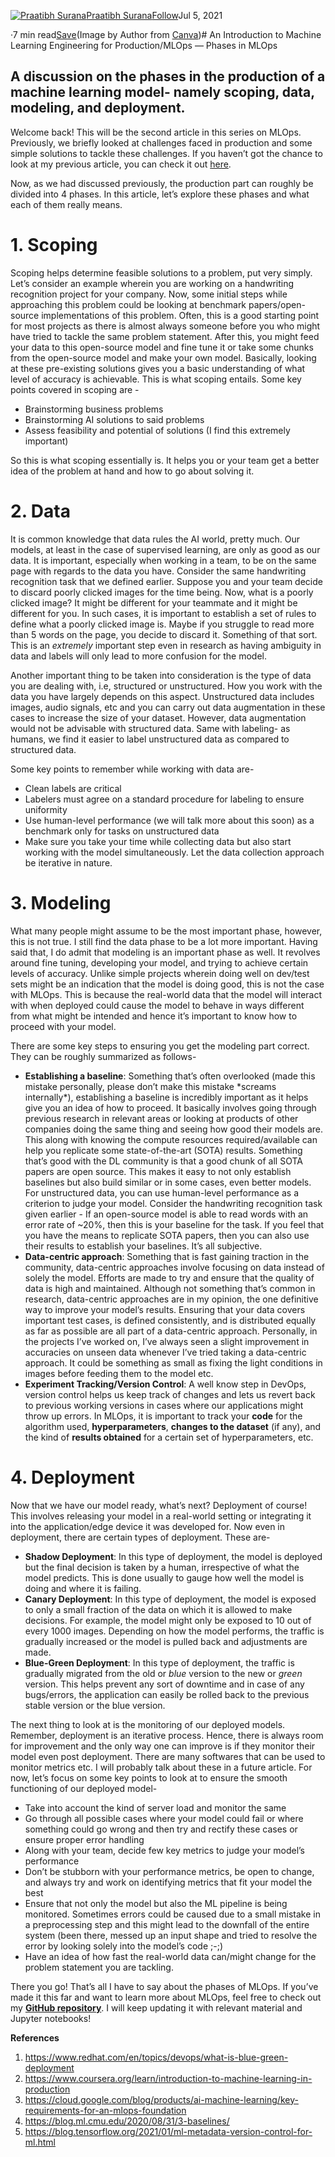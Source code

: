 [![Praatibh Surana](https://miro.medium.com/fit/c/96/96/1*I889HaYiJYfmhSIfeBRDWg.png)](https://praatibhsurana.medium.com/?source=post_page-----43fd22567366--------------------------------)[Praatibh Surana](https://praatibhsurana.medium.com/?source=post_page-----43fd22567366--------------------------------)[Follow](https://medium.com/m/signin?actionUrl=https%3A%2F%2Fmedium.com%2F_%2Fsubscribe%2Fuser%2Ff711d3de8cba&operation=register&redirect=https%3A%2F%2Ftowardsdatascience.com%2Fan-introduction-to-machine-learning-engineering-for-production-mlops-phases-in-mlops-43fd22567366&user=Praatibh+Surana&userId=f711d3de8cba&source=post_page-f711d3de8cba----43fd22567366---------------------follow_byline-----------)Jul 5, 2021

·7 min read[Save](https://medium.com/m/signin?actionUrl=https%3A%2F%2Fmedium.com%2F_%2Fbookmark%2Fp%2F43fd22567366&operation=register&redirect=https%3A%2F%2Ftowardsdatascience.com%2Fan-introduction-to-machine-learning-engineering-for-production-mlops-phases-in-mlops-43fd22567366&source=--------------------------bookmark_header-----------)![]()(Image by Author from [Canva](https://www.canva.com/))# An Introduction to Machine Learning Engineering for Production/MLOps — Phases in MLOps

## A discussion on the phases in the production of a machine learning model- namely scoping, data, modeling, and deployment.

Welcome back! This will be the second article in this series on MLOps. Previously, we briefly looked at challenges faced in production and some simple solutions to tackle these challenges. If you haven’t got the chance to look at my previous article, you can check it out [here](/an-introduction-to-machine-learning-engineering-for-production-part-1-2247bbca8a61).

Now, as we had discussed previously, the production part can roughly be divided into 4 phases. In this article, let’s explore these phases and what each of them really means.

# 1. Scoping

Scoping helps determine feasible solutions to a problem, put very simply. Let’s consider an example wherein you are working on a handwriting recognition project for your company. Now, some initial steps while approaching this problem could be looking at benchmark papers/open-source implementations of this problem. Often, this is a good starting point for most projects as there is almost always someone before you who might have tried to tackle the same problem statement. After this, you might feed your data to this open-source model and fine tune it or take some chunks from the open-source model and make your own model. Basically, looking at these pre-existing solutions gives you a basic understanding of what level of accuracy is achievable. This is what scoping entails. Some key points covered in scoping are -

* Brainstorming business problems
* Brainstorming AI solutions to said problems
* Assess feasibility and potential of solutions (I find this extremely important)

So this is what scoping essentially is. It helps you or your team get a better idea of the problem at hand and how to go about solving it.

# **2. Data**

It is common knowledge that data rules the AI world, pretty much. Our models, at least in the case of supervised learning, are only as good as our data. It is important, especially when working in a team, to be on the same page with regards to the data you have. Consider the same handwriting recognition task that we defined earlier. Suppose you and your team decide to discard poorly clicked images for the time being. Now, what is a poorly clicked image? It might be different for your teammate and it might be different for you. In such cases, it is important to establish a set of rules to define what a poorly clicked image is. Maybe if you struggle to read more than 5 words on the page, you decide to discard it. Something of that sort. This is an *extremely* important step even in research as having ambiguity in data and labels will only lead to more confusion for the model.

Another important thing to be taken into consideration is the type of data you are dealing with, i.e, structured or unstructured. How you work with the data you have largely depends on this aspect. Unstructured data includes images, audio signals, etc and you can carry out data augmentation in these cases to increase the size of your dataset. However, data augmentation would not be advisable with structured data. Same with labeling- as humans, we find it easier to label unstructured data as compared to structured data.

Some key points to remember while working with data are-

* Clean labels are critical
* Labelers must agree on a standard procedure for labeling to ensure uniformity
* Use human-level performance (we will talk more about this soon) as a benchmark only for tasks on unstructured data
* Make sure you take your time while collecting data but also start working with the model simultaneously. Let the data collection approach be iterative in nature.

# **3. Modeling**

What many people might assume to be the most important phase, however, this is not true. I still find the data phase to be a lot more important. Having said that, I do admit that modeling is an important phase as well. It revolves around fine tuning, developing your model, and trying to achieve certain levels of accuracy. Unlike simple projects wherein doing well on dev/test sets might be an indication that the model is doing good, this is not the case with MLOps. This is because the real-world data that the model will interact with when deployed could cause the model to behave in ways different from what might be intended and hence it’s important to know how to proceed with your model.

There are some key steps to ensuring you get the modeling part correct. They can be roughly summarized as follows-

* **Establishing a baseline**: Something that’s often overlooked (made this mistake personally, please don’t make this mistake \*screams internally\*), establishing a baseline is incredibly important as it helps give you an idea of how to proceed. It basically involves going through previous research in relevant areas or looking at products of other companies doing the same thing and seeing how good their models are. This along with knowing the compute resources required/available can help you replicate some state-of-the-art (SOTA) results. Something that’s good with the DL community is that a good chunk of all SOTA papers are open source. This makes it easy to not only establish baselines but also build similar or in some cases, even better models. For unstructured data, you can use human-level performance as a criterion to judge your model. Consider the handwriting recognition task given earlier - If an open-source model is able to read words with an error rate of ~20%, then this is your baseline for the task. If you feel that you have the means to replicate SOTA papers, then you can also use their results to establish your baselines. It’s all subjective.
* **Data-centric approach**: Something that is fast gaining traction in the community, data-centric approaches involve focusing on data instead of solely the model. Efforts are made to try and ensure that the quality of data is high and maintained. Although not something that’s common in research, data-centric approaches are in my opinion, the one definitive way to improve your model’s results. Ensuring that your data covers important test cases, is defined consistently, and is distributed equally as far as possible are all part of a data-centric approach. Personally, in the projects I’ve worked on, I’ve always seen a slight improvement in accuracies on unseen data whenever I’ve tried taking a data-centric approach. It could be something as small as fixing the light conditions in images before feeding them to the model etc.
* **Experiment Tracking/Version Control**: A well know step in DevOps, version control helps us keep track of changes and lets us revert back to previous working versions in cases where our applications might throw up errors. In MLOps, it is important to track your **code** for the algorithm used, **hyperparameters**, **changes to the dataset** (if any), and the kind of **results obtained** for a certain set of hyperparameters, etc.

# 4. Deployment

Now that we have our model ready, what’s next? Deployment of course! This involves releasing your model in a real-world setting or integrating it into the application/edge device it was developed for. Now even in deployment, there are certain types of deployment. These are-

* **Shadow Deployment**: In this type of deployment, the model is deployed but the final decision is taken by a human, irrespective of what the model predicts. This is done usually to gauge how well the model is doing and where it is failing.
* **Canary Deployment**: In this type of deployment, the model is exposed to only a small fraction of the data on which it is allowed to make decisions. For example, the model might only be exposed to 10 out of every 1000 images. Depending on how the model performs, the traffic is gradually increased or the model is pulled back and adjustments are made.
* **Blue-Green Deployment**: In this type of deployment, the traffic is gradually migrated from the old or *blue* version to the new or *green* version. This helps prevent any sort of downtime and in case of any bugs/errors, the application can easily be rolled back to the previous stable version or the blue version.

The next thing to look at is the monitoring of our deployed models. Remember, deployment is an iterative process. Hence, there is always room for improvement and the only way one can improve is if they monitor their model even post deployment. There are many softwares that can be used to monitor metrics etc. I will probably talk about these in a future article. For now, let’s focus on some key points to look at to ensure the smooth functioning of our deployed model-

* Take into account the kind of server load and monitor the same
* Go through all possible cases where your model could fail or where something could go wrong and then try and rectify these cases or ensure proper error handling
* Along with your team, decide few key metrics to judge your model’s performance
* Don’t be stubborn with your performance metrics, be open to change, and always try and work on identifying metrics that fit your model the best
* Ensure that not only the model but also the ML pipeline is being monitored. Sometimes errors could be caused due to a small mistake in a preprocessing step and this might lead to the downfall of the entire system (been there, messed up an input shape and tried to resolve the error by looking solely into the model’s code ;-;)
* Have an idea of how fast the real-world data can/might change for the problem statement you are tackling.

There you go! That’s all I have to say about the phases of MLOps. If you’ve made it this far and want to learn more about MLOps, feel free to check out my [**GitHub repository**](https://github.com/praatibhsurana/Machine-Learning-Engineering-for-Production). I will keep updating it with relevant material and Jupyter notebooks!

**References**

1. <https://www.redhat.com/en/topics/devops/what-is-blue-green-deployment>
2. <https://www.coursera.org/learn/introduction-to-machine-learning-in-production>
3. <https://cloud.google.com/blog/products/ai-machine-learning/key-requirements-for-an-mlops-foundation>
4. <https://blog.ml.cmu.edu/2020/08/31/3-baselines/>
5. <https://blog.tensorflow.org/2021/01/ml-metadata-version-control-for-ml.html>
